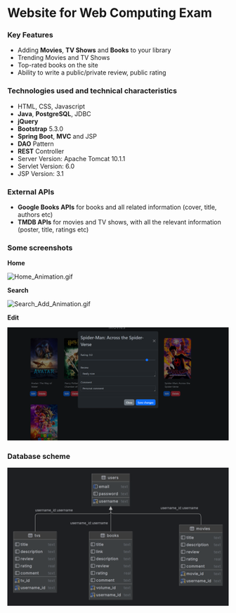 # Website for Web Computing Exam

### Key Features
* Adding **Movies**, **TV Shows** and **Books** to your library
* Trending Movies and TV Shows
* Top-rated books on the site
* Ability to write a public/private review, public rating

### Technologies used and technical characteristics
* HTML, CSS, Javascript
* **Java**, **PostgreSQL**, JDBC
* **jQuery**
* **Bootstrap** 5.3.0
* **Spring Boot**, **MVC** and JSP
* **DAO** Pattern
* **REST** Controller
* Server Version: Apache Tomcat 10.1.1 
* Servlet Version: 6.0
* JSP Version: 3.1

### External APIs
* **Google Books APIs** for books and all related information (cover,
  title, authors etc)
* **TMDB APIs** for movies and TV shows, with all the relevant
  information (poster, title, ratings etc)


### Some screenshots
**Home**


![Home_Animation.gif](images%2FHome_Animation.gif)


**Search**


![Search_Add_Animation.gif](images%2FSearch_Add_Animation.gif)


**Edit**


![Edit.png](images%2FEdit.png)


### Database scheme


![Database Scheme.png](images%2FDatabase%20Scheme.png)